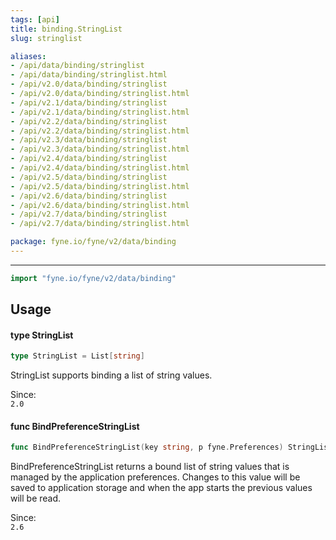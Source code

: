 ```yaml
---
tags: [api]
title: binding.StringList
slug: stringlist

aliases:
- /api/data/binding/stringlist
- /api/data/binding/stringlist.html
- /api/v2.0/data/binding/stringlist
- /api/v2.0/data/binding/stringlist.html
- /api/v2.1/data/binding/stringlist
- /api/v2.1/data/binding/stringlist.html
- /api/v2.2/data/binding/stringlist
- /api/v2.2/data/binding/stringlist.html
- /api/v2.3/data/binding/stringlist
- /api/v2.3/data/binding/stringlist.html
- /api/v2.4/data/binding/stringlist
- /api/v2.4/data/binding/stringlist.html
- /api/v2.5/data/binding/stringlist
- /api/v2.5/data/binding/stringlist.html
- /api/v2.6/data/binding/stringlist
- /api/v2.6/data/binding/stringlist.html
- /api/v2.7/data/binding/stringlist
- /api/v2.7/data/binding/stringlist.html

package: fyne.io/fyne/v2/data/binding
---
```



---
```go
import "fyne.io/fyne/v2/data/binding"
```

## Usage

#### type StringList

```go
type StringList = List[string]
```

StringList supports binding a list of string values.


<div class="since">Since: <code>
2.0</code></div>

#### func  BindPreferenceStringList

```go
func BindPreferenceStringList(key string, p fyne.Preferences) StringList
```
BindPreferenceStringList returns a bound list of string values that is managed by the application preferences. Changes to this value will be saved to application storage and when the app starts the previous values will be read.


<div class="since">Since: <code>
2.6</code></div>
